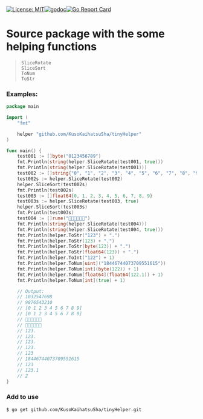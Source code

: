 [![License: MIT](https://img.shields.io/badge/License-MIT-yellow.svg)](https://opensource.org/licenses/MIT)[![godoc](https://godoc.org/github.com/KusoKaihatsuSha/tinyHelper?status.svg)](https://godoc.org/github.com/KusoKaihatsuSha/tinyHelper)[![Go Report Card](https://goreportcard.com/badge/github.com/KusoKaihatsuSha/tinyHelper)](https://goreportcard.com/report/github.com/KusoKaihatsuSha/tinyHelper)

# Source package with the some helping functions
> ```
> SliceRotate
> SliceSort
> ToNum
> ToStr
> ```

### Examples:

```go
package main

import (
	"fmt"

	helper "github.com/KusoKaihatsuSha/tinyHelper"
)

func main() {
	test001 := []byte("0123456789")
	fmt.Println(string(helper.SliceRotate(test001, true)))
	fmt.Println(string(helper.SliceRotate(test001)))
	test002 := []string{"0", "1", "2", "3", "4", "5", "6", "7", "8", "9"}
	test002s := helper.SliceRotate(test002)
	helper.SliceSort(test002s)
	fmt.Println(test002s)
	test003 := []float64{0, 1, 2, 3, 4, 5, 6, 7, 8, 9}
	test003s := helper.SliceRotate(test003, true)
	helper.SliceSort(test003s)
	fmt.Println(test003s)
	test004 := []rune("👺👾👺👾👾👾")
	fmt.Println(string(helper.SliceRotate(test004)))
	fmt.Println(string(helper.SliceRotate(test004, true)))
	fmt.Println(helper.ToStr("123") + ".")
	fmt.Println(helper.ToStr(123) + ".")
	fmt.Println(helper.ToStr(byte(123)) + ".")
	fmt.Println(helper.ToStr(float64(123)) + ".")
	fmt.Println(helper.ToInt("122") + 1)
	fmt.Println(helper.ToNum[uint]("18446744073709551615"))
	fmt.Println(helper.ToNum[int](byte(122)) + 1)
	fmt.Println(helper.ToNum[float64](float64(122.1)) + 1)
	fmt.Println(helper.ToNum[int](true) + 1)

	// Output:
	// 1032547698
	// 9876543210
	// [0 1 2 3 4 5 6 7 8 9]
	// [0 1 2 3 4 5 6 7 8 9]
	// 👾👾👾👺👾👺
	// 👾👺👾👺👾👾
	// 123.
	// 123.
	// 123.
	// 123.
	// 123
	// 18446744073709551615
	// 123
	// 123.1
	// 2
}
```

### Add to use

  ```shell
$ go get github.com/KusoKaihatsuSha/tinyHelper.git
  ```
